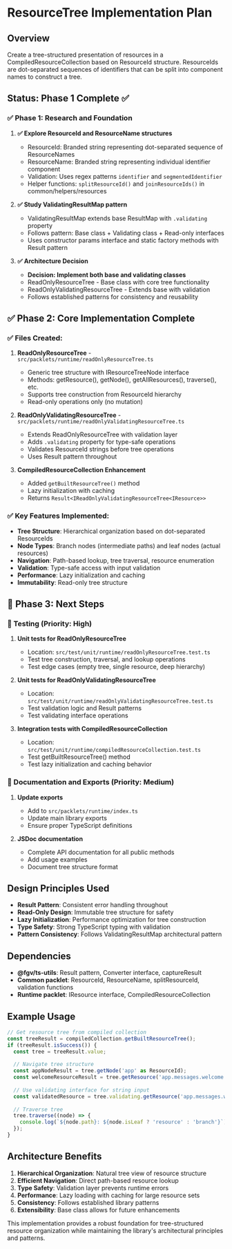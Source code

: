 # ResourceTree Implementation Plan

## Overview
Create a tree-structured presentation of resources in a CompiledResourceCollection based on ResourceId structure. ResourceIds are dot-separated sequences of identifiers that can be split into component names to construct a tree.

## Status: Phase 1 Complete ✅

### ✅ Phase 1: Research and Foundation
1. **✅ Explore ResourceId and ResourceName structures**
   - ResourceId: Branded string representing dot-separated sequence of ResourceNames
   - ResourceName: Branded string representing individual identifier component
   - Validation: Uses regex patterns `identifier` and `segmentedIdentifier`
   - Helper functions: `splitResourceId()` and `joinResourceIds()` in common/helpers/resources

2. **✅ Study ValidatingResultMap pattern**
   - ValidatingResultMap extends base ResultMap with `.validating` property
   - Follows pattern: Base class + Validating class + Read-only interfaces
   - Uses constructor params interface and static factory methods with Result pattern

3. **✅ Architecture Decision**
   - **Decision: Implement both base and validating classes**
   - ReadOnlyResourceTree<T> - Base class with core tree functionality
   - ReadOnlyValidatingResourceTree<T> - Extends base with validation
   - Follows established patterns for consistency and reusability

## ✅ Phase 2: Core Implementation Complete

### ✅ Files Created:
1. **ReadOnlyResourceTree<T>** - `src/packlets/runtime/readOnlyResourceTree.ts`
   - Generic tree structure with IResourceTreeNode interface
   - Methods: getResource(), getNode(), getAllResources(), traverse(), etc.
   - Supports tree construction from ResourceId hierarchy
   - Read-only operations only (no mutation)

2. **ReadOnlyValidatingResourceTree<T>** - `src/packlets/runtime/readOnlyValidatingResourceTree.ts`
   - Extends ReadOnlyResourceTree with validation layer
   - Adds `.validating` property for type-safe operations
   - Validates ResourceId strings before tree operations
   - Uses Result pattern throughout

3. **CompiledResourceCollection Enhancement**
   - Added `getBuiltResourceTree()` method
   - Lazy initialization with caching
   - Returns `Result<IReadOnlyValidatingResourceTree<IResource>>`

### ✅ Key Features Implemented:
- **Tree Structure**: Hierarchical organization based on dot-separated ResourceIds
- **Node Types**: Branch nodes (intermediate paths) and leaf nodes (actual resources)
- **Navigation**: Path-based lookup, tree traversal, resource enumeration
- **Validation**: Type-safe access with input validation
- **Performance**: Lazy initialization and caching
- **Immutability**: Read-only tree structure

## 🔄 Phase 3: Next Steps

### 🔲 Testing (Priority: High)
1. **Unit tests for ReadOnlyResourceTree<T>**
   - Location: `src/test/unit/runtime/readOnlyResourceTree.test.ts`
   - Test tree construction, traversal, and lookup operations
   - Test edge cases (empty tree, single resource, deep hierarchy)

2. **Unit tests for ReadOnlyValidatingResourceTree<T>**
   - Location: `src/test/unit/runtime/readOnlyValidatingResourceTree.test.ts`
   - Test validation logic and Result patterns
   - Test validating interface operations

3. **Integration tests with CompiledResourceCollection**
   - Location: `src/test/unit/runtime/compiledResourceCollection.test.ts`
   - Test getBuiltResourceTree() method
   - Test lazy initialization and caching behavior

### 🔲 Documentation and Exports (Priority: Medium)
1. **Update exports**
   - Add to `src/packlets/runtime/index.ts`
   - Update main library exports
   - Ensure proper TypeScript definitions

2. **JSDoc documentation**
   - Complete API documentation for all public methods
   - Add usage examples
   - Document tree structure format

## Design Principles Used

- **Result Pattern**: Consistent error handling throughout
- **Read-Only Design**: Immutable tree structure for safety
- **Lazy Initialization**: Performance optimization for tree construction
- **Type Safety**: Strong TypeScript typing with validation
- **Pattern Consistency**: Follows ValidatingResultMap architectural pattern

## Dependencies

- **@fgv/ts-utils**: Result pattern, Converter interface, captureResult
- **Common packlet**: ResourceId, ResourceName, splitResourceId, validation functions
- **Runtime packlet**: IResource interface, CompiledResourceCollection

## Example Usage

```typescript
// Get resource tree from compiled collection
const treeResult = compiledCollection.getBuiltResourceTree();
if (treeResult.isSuccess()) {
  const tree = treeResult.value;
  
  // Navigate tree structure
  const appNodeResult = tree.getNode('app' as ResourceId);
  const welcomeResourceResult = tree.getResource('app.messages.welcome' as ResourceId);
  
  // Use validating interface for string input
  const validatedResource = tree.validating.getResource('app.messages.welcome');
  
  // Traverse tree
  tree.traverse((node) => {
    console.log(`${node.path}: ${node.isLeaf ? 'resource' : 'branch'}`);
  });
}
```

## Architecture Benefits

1. **Hierarchical Organization**: Natural tree view of resource structure
2. **Efficient Navigation**: Direct path-based resource lookup
3. **Type Safety**: Validation layer prevents runtime errors
4. **Performance**: Lazy loading with caching for large resource sets
5. **Consistency**: Follows established library patterns
6. **Extensibility**: Base class allows for future enhancements

This implementation provides a robust foundation for tree-structured resource organization while maintaining the library's architectural principles and patterns.